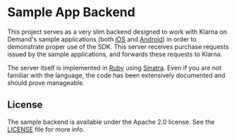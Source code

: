 # Sample App Backend

This project serves as a very slim backend designed to work with Klarna on Demand's sample applications (both [iOS](https://github.com/klarna/klarna-on-demand-ios) and [Android](https://github.com/klarna/klarna-on-demand-android)) in order to demonstrate proper use of the SDK. This server receives purchase requests issued by the sample applications, and forwards these requests to Klarna.

The server itself is implemented in [Ruby](https://www.ruby-lang.org/en/) using [Sinatra](http://www.sinatrarb.com/). Even if you are not familiar with the language, the code has been extensively documented and should prove manageable.

## License

The sample backend is available under the Apache 2.0 license. See the [LICENSE](./LICENSE) file for more info.